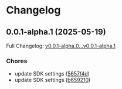 # Changelog

## 0.0.1-alpha.1 (2025-05-19)

Full Changelog: [v0.0.1-alpha.0...v0.0.1-alpha.1](https://github.com/gil-zirlin/connecteam-sdk-python/compare/v0.0.1-alpha.0...v0.0.1-alpha.1)

### Chores

* update SDK settings ([5657f4d](https://github.com/gil-zirlin/connecteam-sdk-python/commit/5657f4d791ee2420c58666755d25b304cd2c8433))
* update SDK settings ([b659210](https://github.com/gil-zirlin/connecteam-sdk-python/commit/b659210bc636fb5e7e8416a80697f1a76dcfb591))
